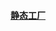#### [静态工厂](http://designpatternsphp.readthedocs.org/en/latest/Creational/StaticFactory/README.html)